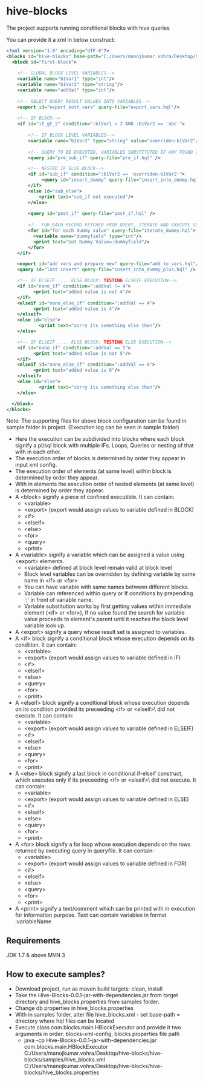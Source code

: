 # hive-blocks
The project supports running conditional blocks with hive queries

You can provide it a xml in below construct:

```xml
<?xml version="1.0" encoding="UTF-8"?>
<blocks id="hive-blocks" base-path="C:/Users/manojkumar.vohra/Desktop/hblocks/">
  <block id="first-block">
    
    <!-- GLOBAL BLOCK LEVEL VARIABLES-->
    <variable name="b1Var1" type="int"/>
    <variable name="b1Var2" type="string"/>
    <variable name="addVal" type="int"/>
    
    <!-- SELECT QUERY RESULT VALUES INTO VARIABLES-->
    <export id="export_both_vars" query-file="export_vars.hql"/>
    
    <!-- IF BLOCK-->
    <if id="if_gt_2" condition=":b1Var1 > 2 AND :b1Var2 == 'abc'">
    
        <!-- IF BLOCK LEVEL VARIABLES-->
        <variable name="b1Var2" type="string" value="overriden-b1Var2"/>
    
        <!-- QUERY TO BE EXECUTED, VARIABLES SUBSTITUTED IF ANY FOUND IN QUERY-->
        <query id="pre_sub_if" query-file="pre_if.hql" />

        <!-- NESTED IF ELSE BLOCK-->
        <if id="sub_if" condition=":b1Var2 == 'overriden-b1Var2'">
      	     <query id="insert_dummy" query-file="insert_into_dummy.hql" />
        </if>
        <else id="sub_else">
            <print text="sub_if not executed"/>
        </else>
        
        <query id="post_if" query-file="post_if.hql" />
        
        <!-- FOR EACH RECORD FETCHED FROM QUERY, ITERATE AND EXECUTE SUB ELEMENTS-->
        <for id="for each dummy value" query-file="iterate_dummy.hql">
          <variable name="dummyfield" type="int"/>
          <print text="Got Dummy Value=:dummyfield"/>
        </for> 
    </if>

    <export id="add vars and prepare new" query-file="add_to_vars.hql"/>
    <query id="last insert" query-file="insert_into_dummy_plus.hql" />

    <!-- IF ELSEIF .... ELSE BLOCK: TESTING ELSEIF EXECUTION-->
    <if id="nano_if" condition=":addVal != 4">
          <print text="added value is not 4"/>
    </if>
    <elseif id="nano_else_if" condition=":addVal == 4">
          <print text="added value is 4"/>
    </elseif>
    <else id="else">
            <print text="sorry its something else then"/>
    </else>

    <!-- IF ELSEIF .... ELSE BLOCK: TESTING ELSE EXECUTION-->
    <if id="nano_if" condition=":addVal == 5">
          <print text="added value is not 5"/>
    </if>
    <elseif id="nano_else_if" condition=":addVal == 6">
          <print text="added value is 6"/>
    </elseif>
    <else id="else">
            <print text="sorry its something else then"/>
    </else>

  </block>
</blocks>
```

Note: The supporting files for above block configuration can be found in sample folder in project.
(Execution log can be seen in sample folder)

- Here the execution can be subdivided into blocks where each block signify a pl/sql block with multiple IFs, Loops, Queries or nesting of that with in each other.
- The execution order of blocks is determined by order they appear in input xml config.
- The execution order of elements (at same level) within block is determined by order they appear.
- With in elements the execution order of nested elements (at same level) is determined by order they appear.
- A \<block\> signify a piece of confined executible. It can contain:
  -  \<variable\>
  -  \<export\> (export would assign values to variable defined in BLOCK)
  -  \<if\>
  -  \<elseif\>
  -  \<else\>
  -  \<for\>
  -  \<query\>
  -  \<print\>
- A \<variable\> signify a variable which can be assigned a value using \<export\> elements.
  -   \<variable\> defined at block level remain valid at block level
  -   Block level variables can be overridden by defining variable by same name in \<if\> or \<for\>
  -   You can have variable with same names between different blocks.
  -   Variable can referenced within query or If conditions by prepending ':' in front of variable name.
  -   Variable substitution works by first getting values within immediate element (\<if\> or \<for\>), If no value found the search for variable value proceeds to element's parent until it reaches the block level variable look up.
- A \<export\> signify a query whose result set is assigned to variables.
- A \<if\> block signify a conditional block whose execution depends on its condition. It can contain:
  -   \<variable\>
  -   \<export\> (export would assign values to variable defined in IF)
  -   \<if\>
  -   \<elseif\>
  -   \<else\>
  -   \<query\>
  -   \<for\>
  -   \<print\>
- A \<elseif\> block signify a conditional block whose execution depends on its condition provided its preceeding \<if\> or \<elseif>\ did not execute. It can contain: 
  -   \<variable\>
  -   \<export\> (export would assign values to variable defined in ELSEIF)
  -   \<if\>
  -   \<elseif\>
  -   \<else\>
  -   \<query\>
  -   \<for\>
  -   \<print\>
- A \<else\> block signify a last block in conditional if-elseif construct, which executes only if its preceeding \<if\> or \<elseif>\ did not execute. It can contain: 
  -   \<variable\>
  -   \<export\> (export would assign values to variable defined in ELSE)
  -   \<if\>
  -   \<elseif\>
  -   \<else\>
  -   \<query\>
  -   \<for\>
  -   \<print\>
- A \<for\> block signify a for loop whose execution depends on the rows returned by executing query in queryfile. It can contain:
  -   \<variable\>
  -   \<export\> (export would assign values to variable defined in FOR)
  -   \<if\>
  -   \<elseif\>
  -   \<else\>
  -   \<query\>
  -   \<for\>
  -   \<print\>
- A \<print\> signify a text/comment which can be printed with in execution for information purpose. Text can contain variables in format :variableName

Requirements 
------------
JDK 1.7 & above
MVN 3

How to execute samples?
-----------------------
- Download project, run as maven build targets: clean, install
- Take the Hive-Blocks-0.0.1-jar-with-dependencies.jar from target directory and hive_blocks.properties from samples folder.
- Change db properties in hive_blocks.properties
- With in samples folder, alter file hive_blocks.xml - set base-path = directory where hql files can be located
- Execute class com.blocks.main.HBlockExecutor and provide it two arguments in order: blocks-xml-config, blocks properties file path
  - java -cp Hive-Blocks-0.0.1-jar-with-dependencies.jar com.blocks.main.HBlockExecutor C:/Users/manojkumar.vohra/Desktop/hive-blocks/hive-blocks/samples/hive_blocks.xml C:/Users/manojkumar.vohra/Desktop/hive-blocks/hive-blocks/hive_blocks.properties
